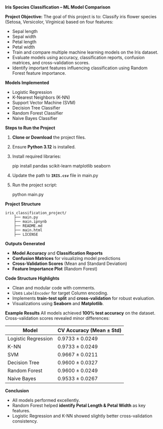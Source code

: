 **Iris Species Classification – ML Model Comparison**

**Project Objective:**
The goal of this project is to: Classify iris flower species (Setosa, Versicolor, Virginica) based on four features:
  - Sepal length
  - Sepal width
  - Petal length
  - Petal width
- Train and compare multiple machine learning models on the Iris dataset.
- Evaluate models using accuracy, classification reports, confusion matrices, and cross-validation scores.
- Identify important features influencing classification using Random Forest feature importance.


**Models Implemented**
- Logistic Regression
- K-Nearest Neighbors (K-NN)
- Support Vector Machine (SVM)
- Decision Tree Classifier
- Random Forest Classifier
- Naive Bayes Classifier


**Steps to Run the Project**

1. **Clone or Download** the project files.

2. Ensure **Python 3.12** is installed.

3. Install required libraries:
   
   pip install pandas scikit-learn matplotlib seaborn

4. Update the path to **`IRIS.csv`** file in main.py

5. Run the project script:

   python main.py
  
  

**Project Structure**
```
iris_classification_project/
    ├── main.py
    ├── main.ipnynb
    ├── README.md
    ├── main.html
    ├── LICENSE
```

**Outputs Generated**
- **Model Accuracy** and **Classification Reports**
- **Confusion Matrices** for visualizing model predictions
- **Cross-Validation Scores** (Mean and Standard Deviation)
- **Feature Importance Plot** (Random Forest)


**Code Structure Highlights**
- Clean and modular code with comments.
- Uses `LabelEncoder` for target Column encoding.
- Implements **train-test split** and **cross-validation** for robust evaluation.
- Visualizations using **Seaborn** and **Matplotlib**.


**Example Results**
All models achieved **100% test accuracy** on the dataset. Cross-validation scores revealed minor differences:

| Model               | CV Accuracy (Mean ± Std) |
|---------------------|--------------------------|
| Logistic Regression | 0.9733 ± 0.0249          |
| K-NN                | 0.9733 ± 0.0249          |
| SVM                 | 0.9667 ± 0.0211          |
| Decision Tree       | 0.9600 ± 0.0327          |
| Random Forest       | 0.9600 ± 0.0249          |
| Naive Bayes         | 0.9533 ± 0.0267          |


**Conclusion**
- All models performed excellently.
- Random Forest helped **identify Petal Length & Petal Width** as key features.
- Logistic Regression and K-NN showed slightly better cross-validation consistency.

